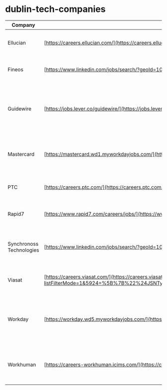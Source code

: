 # dublin-tech-companies

| Company                  | Career Site                                                                                                                                                                                                                                                                                                                                                             | Glassdoor Review                                                                                                                                                                                                                           |
| ------------------------ | ----------------------------------------------------------------------------------------------------------------------------------------------------------------------------------------------------------------------------------------------------------------------------------------------------------------------------------------------------------------------- | ------------------------------------------------------------------------------------------------------------------------------------------------------------------------------------------------------------------------------------------ |
| Ellucian                 | [https://careers.ellucian.com/](https://careers.ellucian.com/us/en/c/product-engineering-jobs)                                                                                                                                                                                                                                                                          | [https://www.glassdoor.ie/Reviews/Ellucian-Reviews-E529143.htm](https://www.glassdoor.ie/Reviews/Ellucian-Reviews-E529143.htm)                                                                                                             |
| Fineos                   | [https://www.linkedin.com/jobs/search/?geoId=103810046&keywords=fineos&location=Dublin%2C%20Ireland](https://www.linkedin.com/jobs/search/?geoId=103810046&keywords=fineos&location=Dublin%2C%20Ireland)                                                                                                                                                                | [https://www.glassdoor.ie/Reviews/FINEOS-Reviews-E16987.htm](https://www.glassdoor.ie/Reviews/FINEOS-Reviews-E16987.htm)                                                                                                                   |
| Guidewire                | [https://jobs.lever.co/guidewire/](https://jobs.lever.co/guidewire/?location=Dublin&team=Product%20Development)                                                                                                                                                                                                                                                         | [https://www.glassdoor.ie/Reviews/Guidewire-Dublin-Reviews-EI_IE122537.0,9_IL.10,16_IM1052.htm?countryRedirect=true](https://www.glassdoor.ie/Reviews/Guidewire-Dublin-Reviews-EI_IE122537.0,9_IL.10,16_IM1052.htm?countryRedirect=true)   |
| Mastercard               | [https://mastercard.wd1.myworkdayjobs.com/](https://mastercard.wd1.myworkdayjobs.com/CorporateCareers/4/refreshFacet/318c8bb6f553100021d223d9780d30be)                                                                                                                                                                                                                  | [https://www.glassdoor.ie/Reviews/Mastercard-Dublin-Reviews-EI_IE3677.0,10_IL.11,17_IM1052.htm](https://www.glassdoor.ie/Reviews/Mastercard-Dublin-Reviews-EI_IE3677.0,10_IL.11,17_IM1052.htm)                                             |
| PTC                      | [https://careers.ptc.com/](https://careers.ptc.com/TGnewUI/Search/Home/Home?partnerid=2&siteid=5213#keyWordSearch=&locationSearch=IRE-Dublin)                                                                                                                                                                                                                           | [https://www.glassdoor.ie/Reviews/PTC-Dublin-Reviews-EI_IE1855.0,3_IL.4,10_IM1052.htm](https://www.glassdoor.ie/Reviews/PTC-Dublin-Reviews-EI_IE1855.0,3_IL.4,10_IM1052.htm)                                                               |
| Rapid7                   | [https://www.rapid7.com/careers/jobs/](https://www.rapid7.com/careers/jobs/)                                                                                                                                                                                                                                                                                            | [https://www.glassdoor.ie/Reviews/Rapid7-Reviews-E243542.htm](https://www.glassdoor.ie/Reviews/Rapid7-Reviews-E243542.htm)                                                                                                                 |
| Synchronoss Technologies | [https://www.linkedin.com/jobs/search/?geoId=103810046&keywords=synchronoss%20technologies&location=Dublin%2C%20Ireland](https://www.linkedin.com/jobs/search/?geoId=103810046&keywords=synchronoss%20technologies&location=Dublin%2C%20Ireland)                                                                                                                        | [https://www.glassdoor.ie/Reviews/Synchronoss-Dublin-Reviews-EI_IE40727.0,11_IL.12,18_IM1052.htm](https://www.glassdoor.ie/Reviews/Synchronoss-Dublin-Reviews-EI_IE40727.0,11_IL.12,18_IM1052.htm)                                         |
| Viasat                   | [https://careers.viasat.com/](https://careers.viasat.com/careers/SearchJobs/?listFilterMode=1&5924=%5B%7B%22%24JSNType%22%3A%22dataset_Option%22%2C%22value%22%3A%7B%22id%22%3A136274%2C%22name%22%3Anull%7D%7D%5D&5924_format=4692&5925=%5B%7B%22%24JSNType%22%3A%22dataset_Option%22%2C%22value%22%3A%7B%22id%22%3A421%2C%22name%22%3Anull%7D%7D%5D&5925_format=4693) | [https://www.glassdoor.ie/Reviews/Viasat-Reviews-E5500.htm](https://www.glassdoor.ie/Reviews/Viasat-Reviews-E5500.htm)                                                                                                                     |
| Workday                  | [https://workday.wd5.myworkdayjobs.com/](https://workday.wd5.myworkdayjobs.com/Workday/3/refreshFacet/318c8bb6f553100021d223d9780d30be?source=website_linkedin)                                                                                                                                                                                                         | [https://www.glassdoor.ie/Reviews/Workday-Dublin-Reviews-EI_IE197851.0,7_IL.8,14_IM1052_IP2.htm?countryRedirect=true](https://www.glassdoor.ie/Reviews/Workday-Dublin-Reviews-EI_IE197851.0,7_IL.8,14_IM1052_IP2.htm?countryRedirect=true) |
| Workhuman                | [https://careers-workhuman.icims.com/](https://careers-workhuman.icims.com/jobs/search?ss=1&searchCategory=8730&searchLocation=13267--)                                                                                                                                                                                                                                 | [https://www.glassdoor.ie/Reviews/Workhuman-Dublin-Reviews-EI_IE152718.0,9_IL.10,16_IM1052.htm](https://www.glassdoor.ie/Reviews/Workhuman-Dublin-Reviews-EI_IE152718.0,9_IL.10,16_IM1052.htm)                                             |
